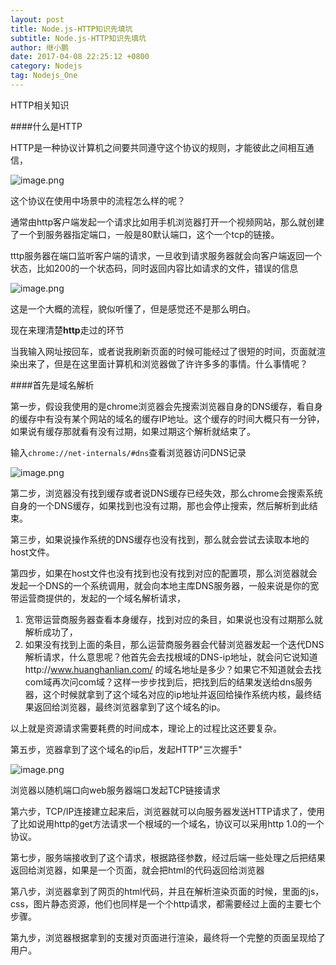 ```yaml
---
layout: post
title: Node.js-HTTP知识先填坑
subtitle: Node.js-HTTP知识先填坑
author: 继小鹏
date: 2017-04-08 22:25:12 +0800
category: Nodejs
tag: Nodejs_One
---
```



HTTP相关知识


####什么是HTTP

HTTP是一种协议计算机之间要共同遵守这个协议的规则，才能彼此之间相互通信，



![image.png](http://upload-images.jianshu.io/upload_images/3877962-bad95d894bb96c04.png?imageMogr2/auto-orient/strip%7CimageView2/2/w/1240)


这个协议在使用中场景中的流程怎么样的呢？

通常由http客户端发起一个请求比如用手机浏览器打开一个视频网站，那么就创建了一个到服务器指定端口，一般是80默认端口，这个一个tcp的链接。


tttp服务器在端口监听客户端的请求，一旦收到请求服务器就会向客户端返回一个状态，比如200的一个状态码，同时返回内容比如请求的文件，错误的信息



![image.png](http://upload-images.jianshu.io/upload_images/3877962-1ad2de6a3ddcc771.png?imageMogr2/auto-orient/strip%7CimageView2/2/w/1240)



这是一个大概的流程，貌似听懂了，但是感觉还不是那么明白。




现在来理清楚**http**走过的环节


当我输入网址按回车，或者说我刷新页面的时候可能经过了很短的时间，页面就渲染出来了，但是在这里面计算机和浏览器做了许许多多的事情。什么事情呢？



####首先是域名解析

第一步，假设我使用的是chrome浏览器会先搜索浏览器自身的DNS缓存，看自身的缓存中有没有某个网站的域名的缓存IP地址。这个缓存的时间大概只有一分钟，如果说有缓存那就看有没有过期，如果过期这个解析就结束了。

输入`chrome://net-internals/#dns`查看浏览器访问DNS记录


![image.png](http://upload-images.jianshu.io/upload_images/3877962-583273c63f00ff6c.png?imageMogr2/auto-orient/strip%7CimageView2/2/w/1240)


第二步，浏览器没有找到缓存或者说DNS缓存已经失效，那么chrome会搜索系统自身的一个DNS缓存，如果找到也没有过期，那也会停止搜索，然后解析到此结束。


第三步，如果说操作系统的DNS缓存也没有找到，那么就会尝试去读取本地的host文件。

第四步，如果在host文件也没有找到也没有找到对应的配置项，那么浏览器就会发起一个DNS的一个系统调用，就会向本地主库DNS服务器，一般来说是你的宽带运营商提供的，发起的一个域名解析请求，

1. 宽带运营商服务器查看本身缓存，找到对应的条目，如果说也没有过期那么就解析成功了，
2. 如果没有找到上面的条目，那么运营商服务器会代替浏览器发起一个迭代DNS解析请求，什么意思呢？他首先会去找根域的DNS-ip地址，就会问它说知道http://www.huanghanlian.com/
的域名地址是多少？如果它不知道就会去找com域再次问com域？这样一步步找到后，把找到后的结果发送给dns服务器，这个时候就拿到了这个域名对应的ip地址并返回给操作系统内核，最终结果返回给浏览器，最终浏览器拿到了这个域名的ip。

以上就是资源请求需要耗费的时间成本，理论上的过程比这还要复杂。


第五步，览器拿到了这个域名的ip后，发起HTTP"三次握手"


![image.png](http://upload-images.jianshu.io/upload_images/3877962-653b3262a91667e0.png?imageMogr2/auto-orient/strip%7CimageView2/2/w/1240)

浏览器以随机端口向web服务器端口发起TCP链接请求


第六步，TCP/IP连接建立起来后，浏览器就可以向服务器发送HTTP请求了，使用了比如说用http的get方法请求一个根域的一个域名，协议可以采用http 1.0的一个协议。


第七步，服务端接收到了这个请求，根据路径参数，经过后端一些处理之后把结果返回给浏览器，如果是一个页面，就会把html的代码返回给浏览器

第八步，浏览器拿到了网页的html代码，并且在解析渲染页面的时候，里面的js，css，图片静态资源，他们也同样是一个个http请求，都需要经过上面的主要七个步骤。


第九步，浏览器根据拿到的支援对页面进行渲染，最终将一个完整的页面呈现给了用户。